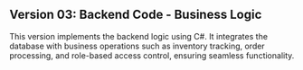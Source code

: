 ## Version 03: Backend Code - Business Logic
This version implements the backend logic using C#. It integrates the database with business operations such as inventory tracking, order processing, and role-based access control, ensuring seamless functionality.
